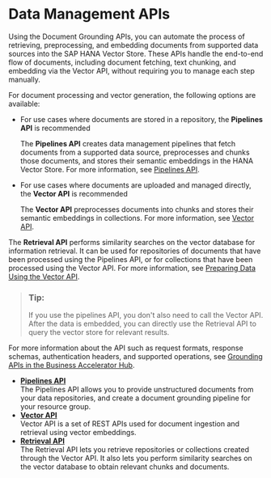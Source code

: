 <!-- copyba552855d4e74510843a88de44e5edfa -->

# Data Management APIs

Using the Document Grounding APIs, you can automate the process of retrieving, preprocessing, and embedding documents from supported data sources into the SAP HANA Vector Store. These APIs handle the end-to-end flow of documents, including document fetching, text chunking, and embedding via the Vector API, without requiring you to manage each step manually.

For document processing and vector generation, the following options are available:

-   For use cases where documents are stored in a repository, the **Pipelines API** is recommended

    The **Pipelines API** creates data management pipelines that fetch documents from a supported data source, preprocesses and chunks those documents, and stores their semantic embeddings in the HANA Vector Store. For more information, see [Pipelines API](pipelines-api-d8cc0e3.md).

-   For use cases where documents are uploaded and managed directly, the **Vector API** is recommended

    The **Vector API** preprocesses documents into chunks and stores their semantic embeddings in collections. For more information, see [Vector API](vector-api-08e3d00.md).


The **Retrieval API** performs similarity searches on the vector database for information retrieval. It can be used for repositories of documents that have been processed using the Pipelines API, or for collections that have been processed using the Vector API. For more information, see [Preparing Data Using the Vector API](preparing-data-using-the-vector-api-2a9f149.md).

> ### Tip:  
> If you use the pipelines API, you don't also need to call the Vector API. After the data is embedded, you can directly use the Retrieval API to query the vector store for relevant results.

For more information about the API such as request formats, response schemas, authentication headers, and supported operations, see [Grounding APIs in the Business Accelerator Hub](https://api.sap.com/api/DOCUMENT_GROUNDING_API/resource/Pipelines).

-   **[Pipelines API](pipelines-api-07adea9.md "The Pipelines API allows you to provide unstructured documents from your data repositories, and create a document grounding pipeline for
		your resource group.")**  
The Pipelines API allows you to provide unstructured documents from your data repositories, and create a document grounding pipeline for your resource group.
-   **[Vector API](vector-api-481368b.md "Vector API is a set of REST APIs used for document ingestion and retrieval using vector embeddings.")**  
Vector API is a set of REST APIs used for document ingestion and retrieval using vector embeddings.
-   **[Retrieval API](retrieval-api-d7ad816.md "The Retrieval API lets you retrieve repositories or collections created through the Vector API. It also lets you perform similarity
		searches on the vector database to obtain relevant chunks and documents.")**  
The Retrieval API lets you retrieve repositories or collections created through the Vector API. It also lets you perform similarity searches on the vector database to obtain relevant chunks and documents.

